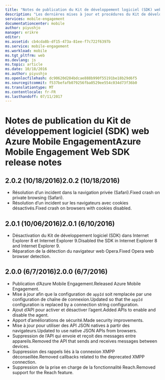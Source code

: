 ```yaml
---
title: "Notes de publication du Kit de développement logiciel (SDK) web Azure Mobile Engagement | Microsoft Docs"
description: "Les dernières mises à jour et procédures du Kit de développement logiciel (SDK) web pour Azure Mobile Engagement"
services: mobile-engagement
documentationcenter: mobile
author: piyushjo
manager: erikre
editor: 
ms.assetid: cb4cda8b-df15-473a-81ee-f7c722f6397b
ms.service: mobile-engagement
ms.workload: mobile
ms.tgt_pltfrm: web
ms.devlang: js
ms.topic: article
ms.date: 10/18/2016
ms.author: piyushjo
ms.openlocfilehash: dc90620d284bdcae888b990f55191be18b29d6f5
ms.sourcegitcommit: f537befafb079256fba0529ee554c034d73f36b0
ms.translationtype: MT
ms.contentlocale: fr-FR
ms.lasthandoff: 07/11/2017
---
```

# <a name="azure-mobile-engagement-web-sdk-release-notes"></a><span data-ttu-id="e8642-103">Notes de publication du Kit de développement logiciel (SDK) web Azure Mobile Engagement</span><span class="sxs-lookup"><span data-stu-id="e8642-103">Azure Mobile Engagement Web SDK release notes</span></span>
## <a name="202-10182016"></a><span data-ttu-id="e8642-104">2.0.2 (10/18/2016)</span><span class="sxs-lookup"><span data-stu-id="e8642-104">2.0.2 (10/18/2016)</span></span>
* <span data-ttu-id="e8642-105">Résolution d’un incident dans la navigation privée (Safari).</span><span class="sxs-lookup"><span data-stu-id="e8642-105">Fixed crash on private browsing (Safari).</span></span>
* <span data-ttu-id="e8642-106">Résolution d’un incident sur les navigateurs avec cookies désactivés.</span><span class="sxs-lookup"><span data-stu-id="e8642-106">Fixed crash on browsers with cookies disabled.</span></span>

## <a name="201-6102016"></a><span data-ttu-id="e8642-107">2.0.1 (10/06/2016)</span><span class="sxs-lookup"><span data-stu-id="e8642-107">2.0.1 (6/10/2016)</span></span>
* <span data-ttu-id="e8642-108">Désactivation du Kit de développement logiciel (SDK) dans Internet Explorer 8 et Internet Explorer 9.</span><span class="sxs-lookup"><span data-stu-id="e8642-108">Disabled the SDK in Internet Explorer 8 and Internet Explorer 9.</span></span>
* <span data-ttu-id="e8642-109">Réparation de la détection du navigateur web Opera.</span><span class="sxs-lookup"><span data-stu-id="e8642-109">Fixed Opera web browser detection.</span></span>

## <a name="200-672016"></a><span data-ttu-id="e8642-110">2.0.0 (6/7/2016)</span><span class="sxs-lookup"><span data-stu-id="e8642-110">2.0.0 (6/7/2016)</span></span>
* <span data-ttu-id="e8642-111">Publication d’Azure Mobile Engagement.</span><span class="sxs-lookup"><span data-stu-id="e8642-111">Released Azure Mobile Engagement.</span></span>
* <span data-ttu-id="e8642-112">Mise à jour afin que la configuration de `appId` soit remplacée par une configuration de chaîne de connexion.</span><span class="sxs-lookup"><span data-stu-id="e8642-112">Updated so that the `appId` configuration is replaced by a connection string configuration.</span></span>
* <span data-ttu-id="e8642-113">Ajout d’API pour activer et désactiver l’agent.</span><span class="sxs-lookup"><span data-stu-id="e8642-113">Added APIs to enable and disable the agent.</span></span>
* <span data-ttu-id="e8642-114">Apport d’améliorations de sécurité.</span><span class="sxs-lookup"><span data-stu-id="e8642-114">Made security improvements.</span></span>
* <span data-ttu-id="e8642-115">Mise à jour pour utiliser des API JSON natives à partir des navigateurs.</span><span class="sxs-lookup"><span data-stu-id="e8642-115">Updated to use native JSON APIs from browsers.</span></span>
* <span data-ttu-id="e8642-116">Suppression de l’API qui envoie et reçoit des messages entre appareils.</span><span class="sxs-lookup"><span data-stu-id="e8642-116">Removed the API that sends and receives messages between devices.</span></span>
* <span data-ttu-id="e8642-117">Suppression des rappels liés à la connexion XMPP déconseillée.</span><span class="sxs-lookup"><span data-stu-id="e8642-117">Removed callbacks related to the deprecated XMPP connection.</span></span>
* <span data-ttu-id="e8642-118">Suppression de la prise en charge de la fonctionnalité Reach.</span><span class="sxs-lookup"><span data-stu-id="e8642-118">Removed support for the Reach feature.</span></span>

